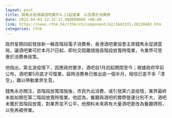 ```yaml
---
layout: post
title: 錢雋永促請讓酒吧業於4.21起復業　以受惠於消費券
date: 2022-04-03 22:32:17.000000000 +08:00
link: https://news.rthk.hk/rthk/ch/component/k2/1642331-20220403.htm
categories: rthk
---
```


政府星期四起發放新一輪首階段電子消費券，香港酒吧業協會主席錢雋永促請當局，讓酒吧業可於本月21日起、即社交距離措施首階段放寬時復業，令業界可受惠於消費券政策。

他指出，第五波疫情下，因應政府要求，酒吧自1月初起關閉至今；根據政府早前公布，酒吧業5月底才可復業，屆時消費券已推出逾一個半月，相信已差不多「清空」，難以帶動業界生意。

錢雋永亦關注，首階段放寬措施後，市民外出消費，或引發第六波疫情，業界最終未能如期在第二階段放寬時復業。他認為，餐廳與酒吧的實際營運分別不大，酒吧未獲於首階段放寬，對業界並不公平，他預料未來將有大量酒吧更改為餐廳牌照，以免再被停業。
